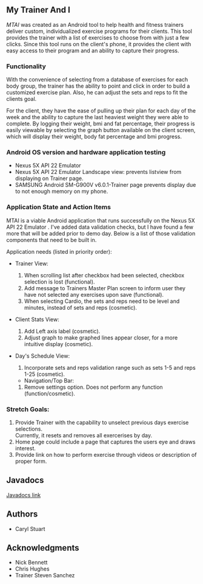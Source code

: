 ## My Trainer And I 

_MTAI_ was created as an Android tool to help health and fitness trainers deliver custom, individualized exercise programs for their clients.  This tool provides the trainer with a list of exercises to choose from with just a few clicks.  Since this tool runs
on the client's phone, it provides the client with easy access to their program and an ability to capture their progress.

### Functionality

With the convenience of selecting from a database of exercises for each body group, the trainer has the ability to point and click in 
order to build a customized exercise plan.  Also, he can adjust the sets and reps to fit the clients goal.  

For the client, they have the ease of pulling up their plan for each day of the week and the ability to capture the last heaviest 
weight they were able to complete.  By logging their weight, bmi and fat percentage, their progress is easily 
viewable by selecting the graph button available on the client screen, which will display their weight, body fat percentage and 
bmi progress.

### Android OS version and hardware application testing
* Nexus 5X API 22 Emulator
* Nexus 5X API 22 Emulator Landscape view: prevents listview from displaying on Trainer page.
* SAMSUNG Android SM-G900V v6.0.1-Trainer page prevents display due to not enough memory on my phone.
  
### Application State and Action Items

MTAI is a viable Android application that runs successfully on the Nexus 5X API 22 Emulator .  I've added data validation checks,
but I have found a few more that will be added prior to demo day.  Below is a list of those validation components that need to be
built in.

Application needs (listed in priority order):
   
* Trainer View:
  1) When scrolling list after checkbox had been selected, checkbox selection is lost (functional).
  2) Add message to Trainers Master Plan screen to inform user they have not selected any exercises upon save (functional).
  3) When selecting Cardio, the sets and reps need to be level and minutes, instead of sets and reps (cosmetic).
  
* Client Stats View:
  1) Add Left axis label (cosmetic).
  2) Adjust graph to make graphed lines appear closer, for a more intuitive display (cosmetic).   
  
* Day's Schedule View:
  1) Incorporate sets and reps validation range such as sets 1-5 and reps 1-25 (cosmetic). 
  
  * Navigation/Top Bar:
  1)  Remove settings option.  Does not perform any function (function/cosmetic).

### Stretch Goals:
1) Provide Trainer with the capability to unselect previous days exercise selections.  
   Currently, it resets and removes all exercerises by day.
2) Home page could include a page that captures the users eye and draws interest.  
3) Provide link on how to perform exercise through videos or description of proper form.

## Javadocs
[Javadocs link](docs)

## Authors

* Caryl Stuart

## Acknowledgments

* Nick Bennett
* Chris Hughes
* Trainer Steven Sanchez 
